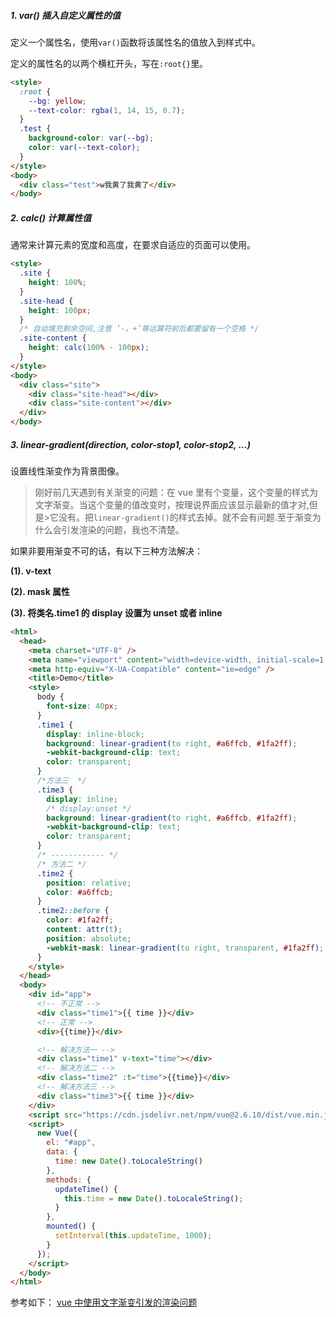 ##### 1. var() 插入自定义属性的值

定义一个属性名，使用`var()`函数将该属性名的值放入到样式中。

定义的属性名的以两个横杠开头，写在`:root{}`里。

```html
<style>
  :root {
    --bg: yellow;
    --text-color: rgba(1, 14, 15, 0.7);
  }
  .test {
    background-color: var(--bg);
    color: var(--text-color);
  }
</style>
<body>
  <div class="test">w我黄了我黄了</div>
</body>
```

##### 2. calc() 计算属性值

通常来计算元素的宽度和高度，在要求自适应的页面可以使用。

```html
<style>
  .site {
    height: 100%;
  }
  .site-head {
    height: 100px;
  }
  /* 自动填充剩余空间,注意 ‘-，+’等运算符前后都要留有一个空格 */
  .site-content {
    height: calc(100% - 100px);
  }
</style>
<body>
  <div class="site">
    <div class="site-head"></div>
    <div class="site-content"></div>
  </div>
</body>
```

##### 3. linear-gradient(direction, color-stop1, color-stop2, ...)

设置线性渐变作为背景图像。

> 刚好前几天遇到有关渐变的问题：在 vue 里有个变量，这个变量的样式为文字渐变。当这个变量的值改变时，按理说界面应该显示最新的值才对,但是>它没有。把`linear-gradient()`的样式去掉。就不会有问题.至于渐变为什么会引发渲染的问题，我也不清楚。

如果非要用渐变不可的话，有以下三种方法解决：

**(1). v-text**

**(2). mask 属性**

**(3). 将类名.time1 的 display 设置为 unset 或者 inline**

```html
<html>
  <head>
    <meta charset="UTF-8" />
    <meta name="viewport" content="width=device-width, initial-scale=1.0" />
    <meta http-equiv="X-UA-Compatible" content="ie=edge" />
    <title>Demo</title>
    <style>
      body {
        font-size: 40px;
      }
      .time1 {
        display: inline-block;
        background: linear-gradient(to right, #a6ffcb, #1fa2ff);
        -webkit-background-clip: text;
        color: transparent;
      }
      /*方法三  */
      .time3 {
        display: inline;
        /* display:unset */
        background: linear-gradient(to right, #a6ffcb, #1fa2ff);
        -webkit-background-clip: text;
        color: transparent;
      }
      /* ------------ */
      /* 方法二 */
      .time2 {
        position: relative;
        color: #a6ffcb;
      }
      .time2::before {
        color: #1fa2ff;
        content: attr(t);
        position: absolute;
        -webkit-mask: linear-gradient(to right, transparent, #1fa2ff);
      }
    </style>
  </head>
  <body>
    <div id="app">
      <!-- 不正常 -->
      <div class="time1">{{ time }}</div>
      <!-- 正常 -->
      <div>{{time}}</div>

      <!-- 解决方法一 -->
      <div class="time1" v-text="time"></div>
      <!-- 解决方法二 -->
      <div class="time2" :t="time">{{time}}</div>
      <!-- 解决方法三 -->
      <div class="time3">{{ time }}</div>
    </div>
    <script src="https://cdn.jsdelivr.net/npm/vue@2.6.10/dist/vue.min.js"></script>
    <script>
      new Vue({
        el: "#app",
        data: {
          time: new Date().toLocaleString()
        },
        methods: {
          updateTime() {
            this.time = new Date().toLocaleString();
          }
        },
        mounted() {
          setInterval(this.updateTime, 1000);
        }
      });
    </script>
  </body>
</html>
```

参考如下：
[vue 中使用文字渐变引发的渲染问题](https://juejin.im/post/5dca0b62e51d4559466e2ff1?utm_medium=hao.caibaojian.com&utm_source=hao.caibaojian.com)
